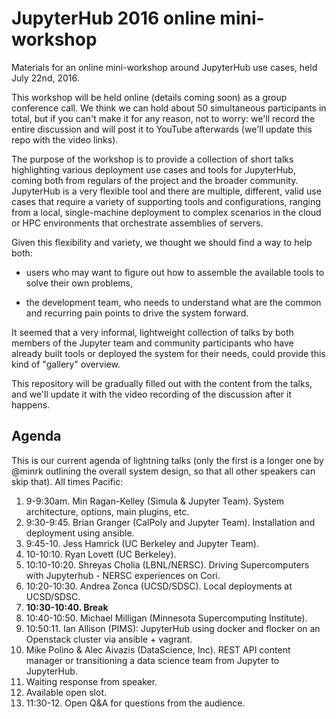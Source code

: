 # JupyterHub 2016 online mini-workshop

Materials for an online mini-workshop around JupyterHub use cases, held July 22nd, 2016.

This workshop will be held online (details coming soon) as a group conference call. We think we can hold about 50 simultaneous participants in total, but if you can't make it for any reason, not to worry: we'll record the entire discussion and will post it to YouTube afterwards (we'll update this repo with the video links).

The purpose of the workshop is to provide a collection of short talks highlighting various deployment use cases and tools for JupyterHub, coming both from regulars of the project and the broader community.  JupyterHub is a very flexible tool and there are multiple, different, valid use cases that require a variety of supporting tools and configurations, ranging from a local, single-machine deployment to complex scenarios in the cloud or HPC environments that orchestrate assemblies of servers.

Given this flexibility and variety, we thought we should find a way to help both:

- users who may want to figure out how to assemble the available tools to solve their own problems,

- the development team, who needs to understand what are the common and recurring pain points to drive the system forward.

It seemed that a very informal, lightweight collection of talks by both members of the Jupyter team and community participants who have already built tools or deployed the system for their needs, could provide this kind of "gallery" overview.

This repository will be gradually filled out with the content from the talks, and we'll update it with the video recording of the discussion after it happens.

## Agenda

This is our current agenda of lightning talks (only the first is a longer one by @minrk outlining the overall system design, so that all other speakers can skip that). All times Pacific:


1. 9-9:30am. Min Ragan-Kelley (Simula & Jupyter Team). System architecture, options, main plugins, etc.
1. 9:30-9:45. Brian Granger (CalPoly and Jupyter Team). Installation and deployment using ansible.
1. 9:45-10. Jess Hamrick (UC Berkeley and Jupyter Team).
1. 10-10:10. Ryan Lovett (UC Berkeley).
1. 10:10-10:20. Shreyas Cholia (LBNL/NERSC). Driving Supercomputers with Jupyterhub - NERSC experiences on Cori.
1. 10:20-10:30. Andrea Zonca (UCSD/SDSC). Local deployments at UCSD/SDSC.
1. **10:30-10:40. Break**
1. 10:40-10:50. Michael Milligan (Minnesota Supercomputing Institute).
1. 10:50:11. Ian Allison (PIMS): JupyterHub using docker and flocker on an Openstack cluster via ansible + vagrant.
1. Mike Polino & Alec Aivazis (DataScience, Inc). REST API content manager or transitioning a data science team from Jupyter to JupyterHub.
1. Waiting response from speaker.
1. Available open slot.
1. 11:30-12. Open Q&A for questions from the audience.
